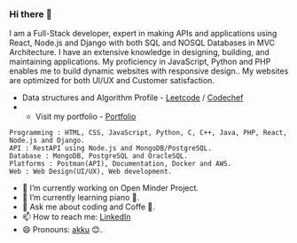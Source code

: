 ### Hi there 👋

I am a Full-Stack developer, expert in making APIs and applications using React, Node.js and Django with both SQL and NOSQL Databases in MVC Architecture. I have an extensive knowledge in designing, building, and maintaining applications.
My proficiency in JavaScript, Python and PHP enables me to build dynamic websites with responsive design.. 
My websites are optimized for both UI/UX and Customer satisfaction.

- Data structures and Algorithm Profile - [Leetcode](https://leetcode.com/akarshrajput) / [Codechef](https://www.codechef.com/users/akarshrajput)
- - Visit my portfolio - [Portfolio](https://akarshrajput.netlify.app/)

```
Programming : HTML, CSS, JavaScript, Python, C, C++, Java, PHP, React, Node.js and Django.
API : RestAPI using Node.js and MongoDB/PostgreSQL.
Database : MongoDB, PostgreSQL and OracleSQL.
Platforms : Postman(API), Documentation, Docker and AWS.
Web : Web Design(UI/UX), Web development.

```

- 🔭 I’m currently working on Open Minder Project.
- 🌱 I’m currently learning piano 🎹.
- 💬 Ask me about coding and Coffe 🍵.
- 📫 How to reach me: [LinkedIn](https://www.linkedin.com/in/akarshrajput)
- 😄 Pronouns: [akku](https://www.linkedin.com/in/akarshrajput) 😊.

